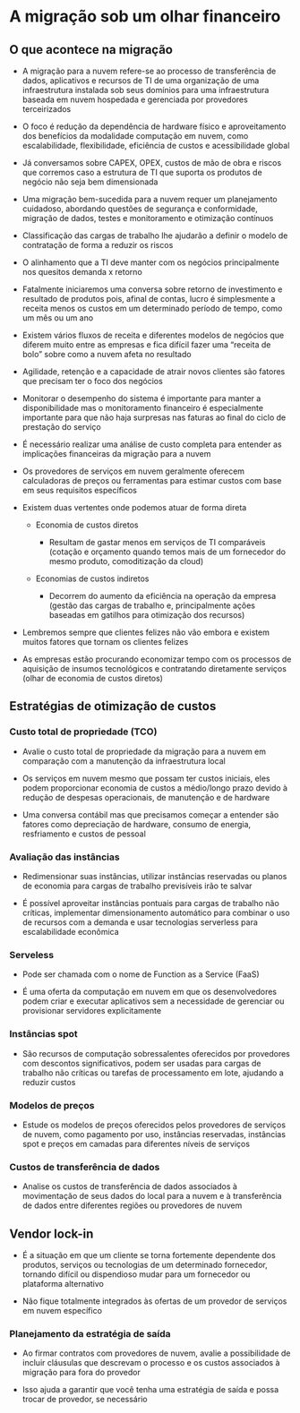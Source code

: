 # A migração sob um olhar financeiro

## O que acontece na migração

- A migração para a nuvem refere-se ao processo de transferência de dados, aplicativos e recursos de TI de uma organização de uma infraestrutura instalada sob seus domínios para uma infraestrutura baseada em nuvem hospedada e gerenciada por provedores terceirizados

- O foco é redução da dependência de hardware físico e aproveitamento dos benefícios da modalidade computação em nuvem, como escalabilidade, flexibilidade, eficiência de custos e acessibilidade global

- Já conversamos sobre CAPEX, OPEX, custos de mão de obra e riscos que corremos caso a estrutura de TI que suporta os produtos de negócio não seja bem dimensionada

- Uma migração bem-sucedida para a nuvem requer um planejamento cuidadoso, abordando questões de segurança e conformidade, migração de dados, testes e monitoramento e otimização contínuos

- Classificação das cargas de trabalho lhe ajudarão a definir o modelo de contratação de forma a reduzir os riscos

- O alinhamento que a TI deve manter com os negócios principalmente nos quesitos demanda x retorno

- Fatalmente iniciaremos uma conversa sobre retorno de investimento e resultado de produtos pois, afinal de contas, lucro é simplesmente a receita menos os custos em um determinado período de tempo, como um mês ou um ano

- Existem vários fluxos de receita e diferentes modelos de negócios que diferem muito entre as empresas e fica difícil fazer uma “receita de bolo” sobre como a nuvem afeta no resultado

- Agilidade, retenção e a capacidade de atrair novos clientes são fatores que precisam ter o foco dos negócios

- Monitorar o desempenho do sistema é importante para manter a disponibilidade mas o monitoramento financeiro é especialmente importante para que não haja surpresas nas faturas ao final do ciclo de prestação do serviço

- É necessário realizar uma análise de custo completa para entender as implicações financeiras da migração para a nuvem

- Os provedores de serviços em nuvem geralmente oferecem calculadoras de preços ou ferramentas para estimar custos com base em seus requisitos específicos

-  Existem duas vertentes onde podemos atuar de forma direta
    - Economia de custos diretos   
        - Resultam de gastar menos em serviços de TI comparáveis (cotação e orçamento quando temos mais de um fornecedor do mesmo produto, comoditização da cloud)

    - Economias de custos indiretos
        - Decorrem do aumento da eficiência na operação da empresa (gestão das cargas de trabalho e, principalmente ações baseadas em gatilhos para otimização dos recursos)

- Lembremos sempre que clientes felizes não vão embora e existem muitos fatores que tornam os clientes felizes

- As empresas estão procurando economizar tempo com os processos de aquisição de insumos tecnológicos e contratando diretamente serviços (olhar de economia de custos diretos)

## Estratégias de otimização de custos

### Custo total de propriedade (TCO)

- Avalie o custo total de propriedade da migração para a nuvem em comparação com a manutenção da infraestrutura local

- Os serviços em nuvem mesmo que possam ter custos iniciais, eles podem proporcionar economia de custos a médio/longo prazo devido à redução de despesas operacionais, de manutenção e de hardware

- Uma conversa contábil mas que precisamos começar a entender são fatores como depreciação de hardware, consumo de energia, resfriamento e custos de pessoal

### Avaliação das instâncias

- Redimensionar suas instâncias, utilizar instâncias reservadas ou planos de economia para cargas de trabalho previsíveis irão te salvar

- É possível aproveitar instâncias pontuais para cargas de trabalho não críticas, implementar dimensionamento automático para combinar o uso de recursos com a demanda e usar tecnologias serverless para escalabilidade econômica

### Serveless

- Pode ser chamada com o nome de Function as a Service (FaaS)

- É uma oferta da computação em nuvem em que os desenvolvedores podem criar e executar aplicativos sem a necessidade de gerenciar ou provisionar servidores explicitamente

### Instâncias spot

- São recursos de computação sobressalentes oferecidos por provedores com descontos significativos, podem ser usadas para cargas de trabalho não críticas ou tarefas de processamento em lote, ajudando a reduzir custos

### Modelos de preços

- Estude os modelos de preços oferecidos pelos provedores de serviços de nuvem, como pagamento por uso, instâncias reservadas, instâncias spot e preços em camadas para diferentes níveis de serviços

### Custos de transferência de dados

- Analise os custos de transferência de dados associados à movimentação de seus dados do local para a nuvem e à transferência de dados entre diferentes regiões ou provedores de nuvem

## Vendor lock-in

- É a situação em que um cliente se torna fortemente dependente dos produtos, serviços ou tecnologias de um determinado fornecedor, tornando difícil ou dispendioso mudar para um fornecedor ou plataforma alternativo

- Não fique totalmente integrados às ofertas de um provedor de serviços em nuvem específico

### Planejamento da estratégia de saída

- Ao firmar contratos com provedores de nuvem, avalie a possibilidade de incluir cláusulas que descrevam o processo e os custos associados à migração para fora do provedor

- Isso ajuda a garantir que você tenha uma estratégia de saída e possa trocar de provedor, se necessário